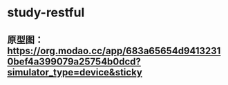 # study-restful

## 原型图：https://org.modao.cc/app/683a65654d94132310bef4a399079a25754b0dcd?simulator_type=device&sticky